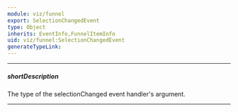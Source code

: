 ```yaml
---
module: viz/funnel
export: SelectionChangedEvent
type: Object
inherits: EventInfo,FunnelItemInfo
uid: viz/funnel:SelectionChangedEvent
generateTypeLink: 
---
```

---
##### shortDescription
The type of the selectionChanged event handler's argument.

---
<!-- Description goes here -->